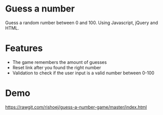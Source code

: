 # Guess a number
Guess a random rumber between 0 and 100. Using Javascript, jQuery and HTML.

# Features
- The game remembers the amount of guesses  </br>
- Reset link after you found the right number </br>
- Validation to check if the user input is a valid number between 0-100

# Demo
https://rawgit.com/rishoej/guess-a-number-game/master/index.html
